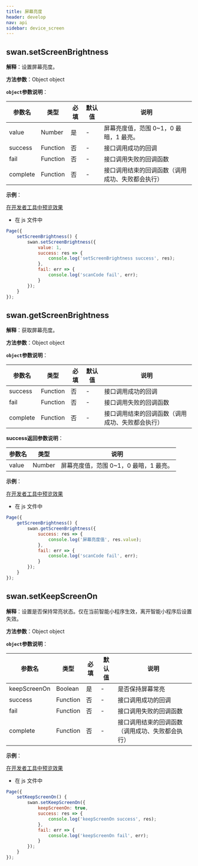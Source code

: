 ```yaml
---
title: 屏幕亮度
header: develop
nav: api
sidebar: device_screen
---
```


## swan.setScreenBrightness

**解释**：设置屏幕亮度。

**方法参数**：Object object

**`object`参数说明**：

|参数名 |类型  |必填 | 默认值 |说明|
|---- | ---- | ---- | ----|----|
|value |Number | 是  | -|屏幕亮度值，范围 0~1，0 最暗，1 最亮。|
|success| Function  |  否  | -|接口调用成功的回调|
|fail  |  Function  |  否 | -| 接口调用失败的回调函数|
|complete  |  Function |   否 | -| 接口调用结束的回调函数（调用成功、失败都会执行）|

**示例**：

<a href="swanide://fragment/2cb53087761bf7f222f520e4780402d61569483519150" title="在开发者工具中预览效果" target="_self">在开发者工具中预览效果</a>

* 在 js 文件中

```js
Page({
    setScreenBrightness() {
        swan.setScreenBrightness({
            value: 1,
            success: res => {
                console.log('setScreenBrightness success', res);
            },
            fail: err => {
                console.log('scanCode fail', err);
            }
        });
    }
});
```

## swan.getScreenBrightness

**解释**：获取屏幕亮度。

**方法参数**：Object object

**`object`参数说明**：

|参数名 |类型  |必填 | 默认值 |说明|
|---- | ---- | ---- | ----|----|
|success| Function  |  否  | -|接口调用成功的回调|
|fail  |  Function  |  否 | -| 接口调用失败的回调函数|
|complete  |  Function |   否 |-|  接口调用结束的回调函数（调用成功、失败都会执行）|

**success返回参数说明**：

|参数名 |类型  |说明|
|---- | ---- | ---- |
|value   | Number | 屏幕亮度值，范围 0~1，0 最暗，1 最亮。|

**示例**：

<a href="swanide://fragment/2cb53087761bf7f222f520e4780402d61569483519150" title="在开发者工具中预览效果" target="_self">在开发者工具中预览效果</a>


* 在 js 文件中

```js
Page({
    getScreenBrightness() {
        swan.getScreenBrightness({
            success: res => {
                console.log('屏幕亮度值', res.value);
            },
            fail: err => {
                console.log('scanCode fail', err);
            }
        });
    }
});
```


## swan.setKeepScreenOn

**解释**：设置是否保持常亮状态。仅在当前智能小程序生效，离开智能小程序后设置失效。

**方法参数**：Object object

**`object`参数说明**：

|参数名 |类型  |必填 | 默认值 |说明|
|---- | ---- | ---- | ----|----|
|keepScreenOn |Boolean | 是  |-| 是否保持屏幕常亮|
|success| Function  |  否  |-| 接口调用成功的回调|
|fail  |  Function  |  否 | -| 接口调用失败的回调函数|
|complete  |  Function |   否 | -| 接口调用结束的回调函数（调用成功、失败都会执行）|

**示例**：

<a href="swanide://fragment/2cb53087761bf7f222f520e4780402d61569483519150" title="在开发者工具中预览效果" target="_self">在开发者工具中预览效果</a>

* 在 js 文件中

```js
Page({
    setKeepScreenOn() {
        swan.setKeepScreenOn({
            keepScreenOn: true,
            success: res => {
                console.log('keepScreenOn success', res);
            },
            fail: err => {
                console.log('keepScreenOn fail', err);
            }
        });
    }
});
```

<!-- onUserCaptureScreen
---
**解释**：监听用户主动截屏事件，用户使用系统截屏按键截屏时触发此事件。
**参数**：CALLBACK

**CALLBACK返回参数**：
无
**示例**：

```js
swan.onUserCaptureScreen(function() {
    console.log('用户截屏了')
});
``` -->
<!-- #### 错误码

**Andriod**

|错误码|说明|
|--|--|
|201|解析失败，请检查调起协议是否合法。|
|202|解析失败，请检查参数是否正确。|
|1001|执行失败|

**iOS**

|错误码|说明|
|--|--|
|202|解析失败，请检查参数是否正确。| -->
